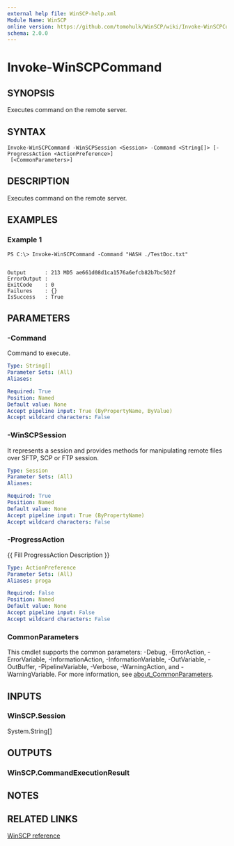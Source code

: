 ```yaml
---
external help file: WinSCP-help.xml
Module Name: WinSCP
online version: https://github.com/tomohulk/WinSCP/wiki/Invoke-WinSCPCommand
schema: 2.0.0
---
```


# Invoke-WinSCPCommand

## SYNOPSIS
Executes command on the remote server.

## SYNTAX

```
Invoke-WinSCPCommand -WinSCPSession <Session> -Command <String[]> [-ProgressAction <ActionPreference>]
 [<CommonParameters>]
```

## DESCRIPTION
Executes command on the remote server.

## EXAMPLES

### Example 1
```
PS C:\> Invoke-WinSCPCommand -Command "HASH ./TestDoc.txt"


Output      : 213 MD5 ae661d08d1ca1576a6efcb82b7bc502f
ErrorOutput :
ExitCode    : 0
Failures    : {}
IsSuccess   : True
```

## PARAMETERS

### -Command
Command to execute.

```yaml
Type: String[]
Parameter Sets: (All)
Aliases:

Required: True
Position: Named
Default value: None
Accept pipeline input: True (ByPropertyName, ByValue)
Accept wildcard characters: False
```

### -WinSCPSession
It represents a session and provides methods for manipulating remote files over SFTP, SCP or FTP session.

```yaml
Type: Session
Parameter Sets: (All)
Aliases:

Required: True
Position: Named
Default value: None
Accept pipeline input: True (ByPropertyName)
Accept wildcard characters: False
```

### -ProgressAction
{{ Fill ProgressAction Description }}

```yaml
Type: ActionPreference
Parameter Sets: (All)
Aliases: proga

Required: False
Position: Named
Default value: None
Accept pipeline input: False
Accept wildcard characters: False
```

### CommonParameters
This cmdlet supports the common parameters: -Debug, -ErrorAction, -ErrorVariable, -InformationAction, -InformationVariable, -OutVariable, -OutBuffer, -PipelineVariable, -Verbose, -WarningAction, and -WarningVariable. For more information, see [about_CommonParameters](http://go.microsoft.com/fwlink/?LinkID=113216).

## INPUTS

### WinSCP.Session
System.String\[\]

## OUTPUTS

### WinSCP.CommandExecutionResult

## NOTES

## RELATED LINKS

[WinSCP reference](https://winscp.net/eng/docs/library_session_executecommand)


